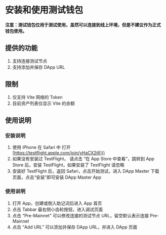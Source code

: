 # 安装和使用测试钱包
**注意：测试钱包仅用于测试使用，虽然可以连接到线上环境，但是不建议作为正式钱包使用。**
## 提供的功能
1. 支持连接测试节点
2. 支持添加并保存 DApp URL

## 限制
1. 仅支持 Vite 网络的 Token
2. 目前资产列表仅显示 Vite 的余额

## 使用说明
### 安装说明
1. 使用 iPhone 在 Safari 中 打开 [https://testflight.apple.com/join/yHaCX2i6]()
2. 如果没有安装过 TestFlight， 请点击 “在 App Store 中查看”，跳转到 App Store 后，安装 TestFlight，如果安装了 TestFlight 请忽略
3. 安装好 TestFlight 后，返回 Safari，点击开始测试，进入 DApp Master 下载页面，点击“安装”即可安装 DApp Master App

### 使用说明
1. 打开 App，创建或倒入助记词后进入 App 首页
2. 点击 Tabbar 最右侧小齿轮按钮，进入调试页面
3. 点击 “Pre-Mainnet” 可以修改连接的测试节点 URL，留空默认表示连接 Pre-Mainnet
4. 点击 “Add URL” 可以添加并保存 DApp URL，并进入 DApp 页面